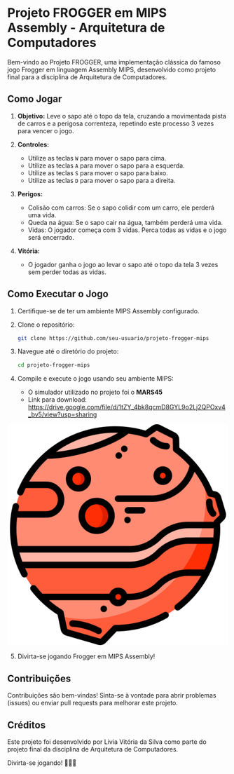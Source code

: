 # Projeto FROGGER em MIPS Assembly - Arquitetura de Computadores

Bem-vindo ao Projeto FROGGER, uma implementação clássica do famoso jogo Frogger em linguagem Assembly MIPS, desenvolvido como projeto final para a disciplina de Arquitetura de Computadores.

## Como Jogar

1. **Objetivo:** Leve o sapo até o topo da tela, cruzando a movimentada pista de carros e a perigosa correnteza, repetindo este processo 3 vezes para vencer o jogo.

2. **Controles:**

   - Utilize as teclas `W` para mover o sapo para cima.
   - Utilize as teclas `A` para mover o sapo para a esquerda.
   - Utilize as teclas `S` para mover o sapo para baixo.
   - Utilize as teclas `D` para mover o sapo para a direita.

3. **Perigos:**
   - Colisão com carros: Se o sapo colidir com um carro, ele perderá uma vida.
   - Queda na água: Se o sapo cair na água, também perderá uma vida.
   - Vidas: O jogador começa com 3 vidas. Perca todas as vidas e o jogo será encerrado.

4. **Vitória:**
   - O jogador ganha o jogo ao levar o sapo até o topo da tela 3 vezes sem perder todas as vidas.

## Como Executar o Jogo

1. Certifique-se de ter um ambiente MIPS Assembly configurado.

2. Clone o repositório:
   ```bash
   git clone https://github.com/seu-usuario/projeto-frogger-mips
   ```

3. Navegue até o diretório do projeto:
   ```bash
   cd projeto-frogger-mips
   ```

4. Compile e execute o jogo usando seu ambiente MIPS:
   - O simulador utilizado no projeto foi o **MARS45**
   - Link para download: https://drive.google.com/file/d/1tZY_4bk8qcmD8GYL9o2Lj2QPOxv4_bv5/view?usp=sharing 

![Alt text](image.png)

5. Divirta-se jogando Frogger em MIPS Assembly!

## Contribuições

Contribuições são bem-vindas! Sinta-se à vontade para abrir problemas (issues) ou enviar pull requests para melhorar este projeto.

## Créditos

Este projeto foi desenvolvido por Livia Vitória da Silva como parte do projeto final da disciplina de Arquitetura de Computadores.

Divirta-se jogando! 🐸🚗💦